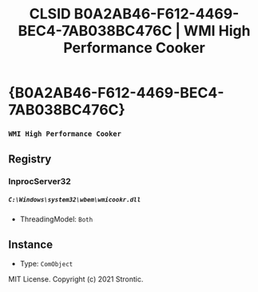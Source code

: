 ﻿---
title: "CLSID B0A2AB46-F612-4469-BEC4-7AB038BC476C | WMI High Performance Cooker"
excerpt: What is COM-Object CLSID B0A2AB46-F612-4469-BEC4-7AB038BC476C?
---

# {B0A2AB46-F612-4469-BEC4-7AB038BC476C}

### `WMI High Performance Cooker`

## Registry


### InprocServer32

##### `C:\Windows\system32\wbem\wmicookr.dll`
* ThreadingModel: `Both`

## Instance

* Type: `ComObject`

MIT License. Copyright (c) 2021 Strontic.


